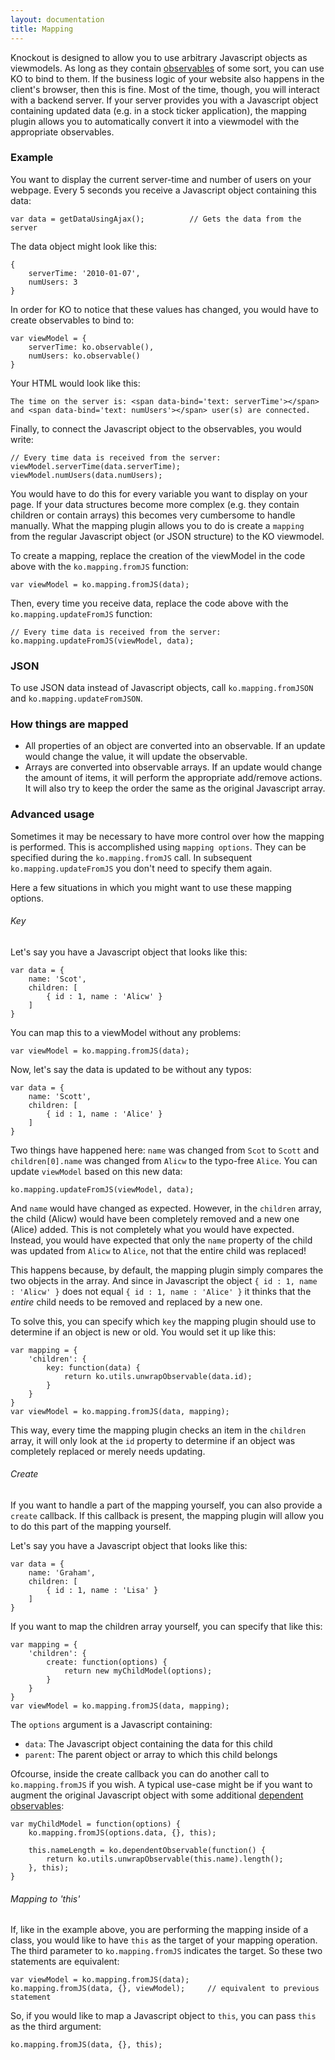 ```yaml
---
layout: documentation
title: Mapping
---
```


Knockout is designed to allow you to use arbitrary Javascript objects as viewmodels. As long as they contain [observables](observables.html) of some sort, you can use KO to bind to them. If the business logic of your website also happens in the client's browser, then this is fine. Most of the time, though, you will interact with a backend server. If your server provides you with a Javascript object containing updated data (e.g. in a stock ticker application), the mapping plugin allows you to automatically convert it into a viewmodel with the appropriate observables.

### Example

You want to display the current server-time and number of users on your webpage. Every 5 seconds you receive a Javascript object containing this data:

	var data = getDataUsingAjax();			// Gets the data from the server
	
The data object might look like this:

	{
		serverTime: '2010-01-07',
		numUsers: 3
	}
	
In order for KO to notice that these values has changed, you would have to create observables to bind to:

	var viewModel = {
		serverTime: ko.observable(),
		numUsers: ko.observable()
	}
	
Your HTML would look like this:

	The time on the server is: <span data-bind='text: serverTime'></span> and <span data-bind='text: numUsers'></span> user(s) are connected.
	
Finally, to connect the Javascript object to the observables, you would write:

	// Every time data is received from the server:
	viewModel.serverTime(data.serverTime);
	viewModel.numUsers(data.numUsers);
	
You would have to do this for every variable you want to display on your page. If your data structures become more complex (e.g. they contain children or contain arrays) this becomes very cumbersome to handle manually. What the mapping plugin allows you to do is create a `mapping` from the regular Javascript object (or JSON structure) to the KO viewmodel.

To create a mapping, replace the creation of the viewModel in the code above with the `ko.mapping.fromJS` function:

	var viewModel = ko.mapping.fromJS(data);
	
Then, every time you receive data, replace the code above with the `ko.mapping.updateFromJS` function:

	// Every time data is received from the server:
	ko.mapping.updateFromJS(viewModel, data);

### JSON

To use JSON data instead of Javascript objects, call `ko.mapping.fromJSON` and `ko.mapping.updateFromJSON`.

### How things are mapped

 * All properties of an object are converted into an observable. If an update would change the value, it will update the observable.
 * Arrays are converted into observable arrays. If an update would change the amount of items, it will perform the appropriate add/remove actions. It will also try to keep the order the same as the original Javascript array.
 
### Advanced usage

Sometimes it may be necessary to have more control over how the mapping is performed. This is accomplished using `mapping options`. They can be specified during the `ko.mapping.fromJS` call. In subsequent `ko.mapping.updateFromJS` you don't need to specify them again.

Here a few situations in which you might want to use these mapping options.

###### Key

Let's say you have a Javascript object that looks like this:

	var data = {
		name: 'Scot',
		children: [
			{ id : 1, name : 'Alicw' }
		]
	}

You can map this to a viewModel without any problems:

	var viewModel = ko.mapping.fromJS(data);
	
Now, let's say the data is updated to be without any typos:

	var data = {
		name: 'Scott',
		children: [
			{ id : 1, name : 'Alice' }
		]
	}
	
Two things have happened here: `name` was changed from `Scot` to `Scott` and `children[0].name` was changed from `Alicw` to the typo-free `Alice`. You can update `viewModel` based on this new data:

	ko.mapping.updateFromJS(viewModel, data);

And `name` would have changed as expected. However, in the `children` array, the child (Alicw) would have been completely removed and a new one (Alice) added. This is not completely what you would have expected. Instead, you would have expected that only the `name` property of the child was updated from `Alicw` to `Alice`, not that the entire child was replaced!

This happens because, by default, the mapping plugin simply compares the two objects in the array. And since in Javascript the object `{ id : 1, name : 'Alicw' }` does not equal `{ id : 1, name : 'Alice' }` it thinks that the *entire* child needs to be removed and replaced by a new one.

To solve this, you can specify which `key` the mapping plugin should use to determine if an object is new or old. You would set it up like this:

	var mapping = {
		'children': {
			key: function(data) {
				return ko.utils.unwrapObservable(data.id);
			}
		}
	}
	var viewModel = ko.mapping.fromJS(data, mapping);

This way, every time the mapping plugin checks an item in the `children` array, it will only look at the `id` property to determine if an object was completely replaced or merely needs updating.
	
###### Create

If you want to handle a part of the mapping yourself, you can also provide a `create` callback. If this callback is present, the mapping plugin will allow you to do this part of the mapping yourself.

Let's say you have a Javascript object that looks like this:

	var data = {
		name: 'Graham',
		children: [
			{ id : 1, name : 'Lisa' }
		]
	}

If you want to map the children array yourself, you can specify that like this:

	var mapping = {
		'children': {
			create: function(options) {
				return new myChildModel(options);
			}
		}
	}
	var viewModel = ko.mapping.fromJS(data, mapping);

The `options` argument is a Javascript containing:
 * `data`: The Javascript object containing the data for this child
 * `parent`: The parent object or array to which this child belongs
 
Ofcourse, inside the create callback you can do another call to `ko.mapping.fromJS` if you wish. A typical use-case might be if you want to augment the original Javascript object with some additional [dependent observables](observables.html):

	var myChildModel = function(options) {
		ko.mapping.fromJS(options.data, {}, this);
		
		this.nameLength = ko.dependentObservable(function() {
			return ko.utils.unwrapObservable(this.name).length();
		}, this);
	}

###### Mapping to 'this'

If, like in the example above, you are performing the mapping inside of a class, you would like to have `this` as the target of your mapping operation. The third parameter to `ko.mapping.fromJS` indicates the target. So these two statements are equivalent:

	var viewModel = ko.mapping.fromJS(data);
	ko.mapping.fromJS(data, {}, viewModel);		// equivalent to previous statement

So, if you would like to map a Javascript object to `this`, you can pass `this` as the third argument:

	ko.mapping.fromJS(data, {}, this);
